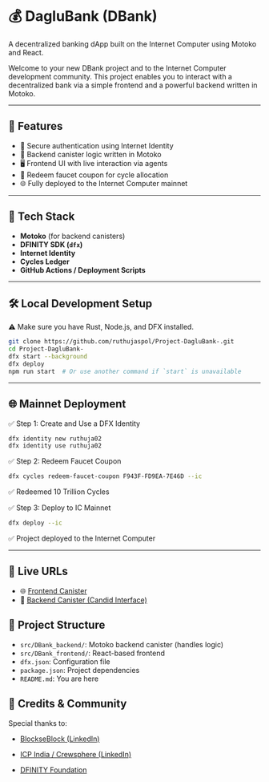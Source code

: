 # 💰 DagluBank (DBank)

A decentralized banking dApp built on the Internet Computer using Motoko and React.

Welcome to your new DBank project and to the Internet Computer development community. This project enables you to interact with a decentralized bank via a simple frontend and a powerful backend written in Motoko.

---

## 🚀 Features

- 🔐 Secure authentication using Internet Identity  
- 🧠 Backend canister logic written in Motoko  
- 🖥️ Frontend UI with live interaction via agents  
- 💸 Redeem faucet coupon for cycle allocation  
- 🌐 Fully deployed to the Internet Computer mainnet  

---

## 🧰 Tech Stack

- **Motoko** (for backend canisters)  
- **DFINITY SDK (`dfx`)**  
- **Internet Identity**  
- **Cycles Ledger**  
- **GitHub Actions / Deployment Scripts**

---

## 🛠️ Local Development Setup

⚠️ Make sure you have Rust, Node.js, and DFX installed.

```bash
git clone https://github.com/ruthujaspol/Project-DagluBank-.git
cd Project-DagluBank-
dfx start --background
dfx deploy
npm run start  # Or use another command if `start` is unavailable
```

---

## 🌐 Mainnet Deployment

✅ Step 1: Create and Use a DFX Identity
```bash
dfx identity new ruthuja02
dfx identity use ruthuja02
```

✅ Step 2: Redeem Faucet Coupon
```bash
dfx cycles redeem-faucet-coupon F943F-FD9EA-7E46D --ic
```
✅ Redeemed 10 Trillion Cycles

✅ Step 3: Deploy to IC Mainnet
```bash
dfx deploy --ic
```
✅ Project deployed to the Internet Computer

---

## 🔗 Live URLs

- 🌐 [Frontend Canister](https://k3hhc-kaaaa-aaaad-qhl6q-cai.icp0.io/)
- 🧠 [Backend Canister (Candid Interface)](https://a4qg6-oaaaa-aaaab-qaa4q-cai.raw.icp0.io/?id=k4gbw-hyaaa-aaaad-qhl6a-cai)

## 📁 Project Structure

- `src/DBank_backend/`: Motoko backend canister (handles logic)
- `src/DBank_frontend/`: React-based frontend
- `dfx.json`: Configuration file
- `package.json`: Project dependencies
- `README.md`: You are here

## 🙌 Credits & Community

Special thanks to:
- [BlockseBlock (LinkedIn)](https://www.linkedin.com/company/blockseblock/)

- [ICP India / Crewsphere (LinkedIn)](https://www.linkedin.com/company/crewsphere/)

- [DFINITY Foundation](https://dfinity.org/)

